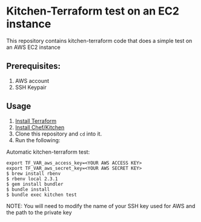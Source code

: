 # Kitchen-Terraform test on an EC2 instance

This repository contains kitchen-terraform code that does a simple test on an AWS EC2 instance

## Prerequisites:
1. AWS account
2. SSH Keypair

## Usage

1. [Install Terraform](https://www.terraform.io/intro/getting-started/install.html)
2. [Install Chef/Kitchen](https://kitchen.ci/docs/getting-started/installing/)
3. Clone this repository and `cd` into it.
4. Run the following:

Automatic kitchen-terraform test:
```
export TF_VAR_aws_access_key=<YOUR AWS ACCESS KEY>
export TF_VAR_aws_secret_key=<YOUR AWS SECRET KEY>
$ brew install rbenv
$ rbenv local 2.3.1
$ gem install bundler
$ bundle install
$ bundle exec kitchen test
```

NOTE: You will need to modify the name of your SSH key used for AWS and the path to the private key 
